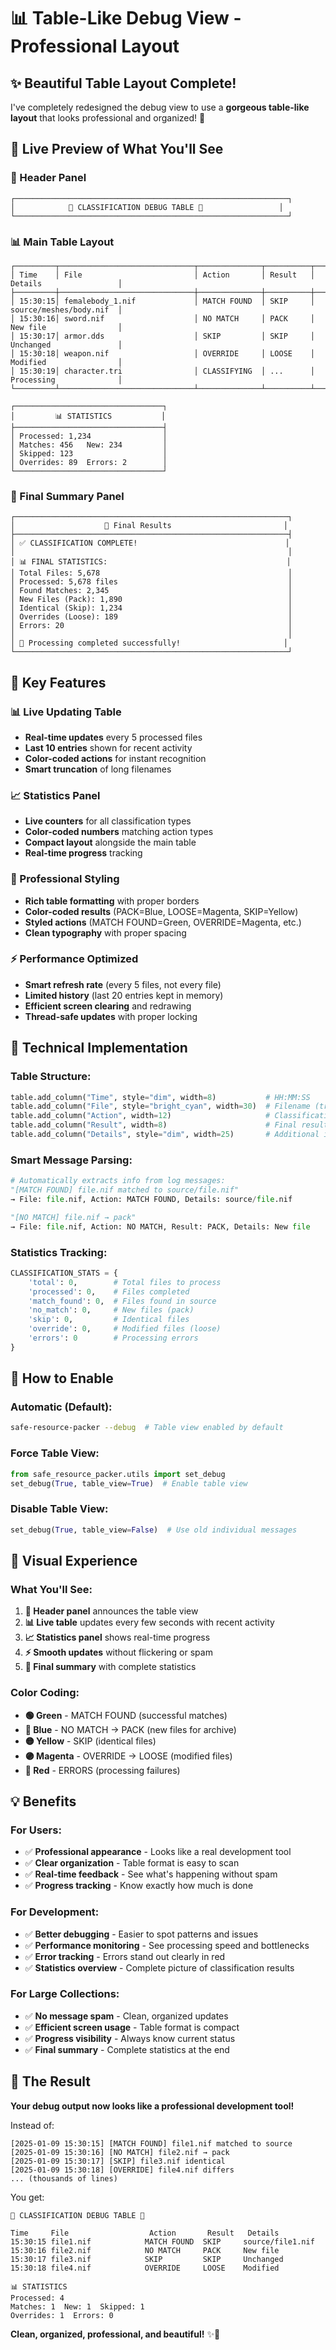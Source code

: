 # 📊 Table-Like Debug View - Professional Layout

## ✨ **Beautiful Table Layout Complete!**

I've completely redesigned the debug view to use a **gorgeous table-like layout** that looks professional and organized! 🎯

## 🎪 **Live Preview of What You'll See**

### **🎯 Header Panel**
```
┌─────────────────────────────────────────────────────────────┐
│            🎯 CLASSIFICATION DEBUG TABLE 🎯                 │
└─────────────────────────────────────────────────────────────┘
```

### **📊 Main Table Layout**
```
┌─────────┬──────────────────────────────┬──────────────┬──────────┬─────────────────────────┐
│ Time    │ File                         │ Action       │ Result   │ Details                 │
├─────────┼──────────────────────────────┼──────────────┼──────────┼─────────────────────────┤
│ 15:30:15│ femalebody_1.nif             │ MATCH FOUND  │ SKIP     │ source/meshes/body.nif  │
│ 15:30:16│ sword.nif                    │ NO MATCH     │ PACK     │ New file                │
│ 15:30:17│ armor.dds                    │ SKIP         │ SKIP     │ Unchanged               │
│ 15:30:18│ weapon.nif                   │ OVERRIDE     │ LOOSE    │ Modified                │
│ 15:30:19│ character.tri                │ CLASSIFYING  │ ...      │ Processing              │
└─────────┴──────────────────────────────┴──────────────┴──────────┴─────────────────────────┘

┌─────────────────────────────────┐
│         📊 STATISTICS           │
├─────────────────────────────────┤
│ Processed: 1,234                │
│ Matches: 456   New: 234         │
│ Skipped: 123                    │
│ Overrides: 89  Errors: 2        │
└─────────────────────────────────┘
```

### **🎉 Final Summary Panel**
```
┌─────────────────────────────────────────────────────────────┐
│                    🎯 Final Results                         │
├─────────────────────────────────────────────────────────────┤
│ ✅ CLASSIFICATION COMPLETE!                                 │
│                                                             │
│ 📊 FINAL STATISTICS:                                        │
│ Total Files: 5,678                                          │
│ Processed: 5,678 files                                      │
│ Found Matches: 2,345                                        │
│ New Files (Pack): 1,890                                     │
│ Identical (Skip): 1,234                                     │
│ Overrides (Loose): 189                                      │
│ Errors: 20                                                  │
│                                                             │
│ 🎉 Processing completed successfully!                       │
└─────────────────────────────────────────────────────────────┘
```

## 🚀 **Key Features**

### **📊 Live Updating Table**
- **Real-time updates** every 5 processed files
- **Last 10 entries** shown for recent activity
- **Color-coded actions** for instant recognition
- **Smart truncation** of long filenames

### **📈 Statistics Panel**  
- **Live counters** for all classification types
- **Color-coded numbers** matching action types
- **Compact layout** alongside the main table
- **Real-time progress** tracking

### **🎨 Professional Styling**
- **Rich table formatting** with proper borders
- **Color-coded results** (PACK=Blue, LOOSE=Magenta, SKIP=Yellow)
- **Styled actions** (MATCH FOUND=Green, OVERRIDE=Magenta, etc.)
- **Clean typography** with proper spacing

### **⚡ Performance Optimized**
- **Smart refresh rate** (every 5 files, not every file)
- **Limited history** (last 20 entries kept in memory)
- **Efficient screen clearing** and redrawing
- **Thread-safe updates** with proper locking

## 🔧 **Technical Implementation**

### **Table Structure:**
```python
table.add_column("Time", style="dim", width=8)           # HH:MM:SS
table.add_column("File", style="bright_cyan", width=30)  # Filename (truncated)
table.add_column("Action", width=12)                     # Classification action
table.add_column("Result", width=8)                      # Final result
table.add_column("Details", style="dim", width=25)       # Additional info
```

### **Smart Message Parsing:**
```python
# Automatically extracts info from log messages:
"[MATCH FOUND] file.nif matched to source/file.nif" 
→ File: file.nif, Action: MATCH FOUND, Details: source/file.nif

"[NO MATCH] file.nif → pack"
→ File: file.nif, Action: NO MATCH, Result: PACK, Details: New file
```

### **Statistics Tracking:**
```python
CLASSIFICATION_STATS = {
    'total': 0,        # Total files to process
    'processed': 0,    # Files completed
    'match_found': 0,  # Files found in source
    'no_match': 0,     # New files (pack)
    'skip': 0,         # Identical files
    'override': 0,     # Modified files (loose)
    'errors': 0        # Processing errors
}
```

## 🎯 **How to Enable**

### **Automatic (Default):**
```bash
safe-resource-packer --debug  # Table view enabled by default
```

### **Force Table View:**
```python
from safe_resource_packer.utils import set_debug
set_debug(True, table_view=True)  # Enable table view
```

### **Disable Table View:**
```python
set_debug(True, table_view=False)  # Use old individual messages
```

## 🎪 **Visual Experience**

### **What You'll See:**
1. **🎯 Header panel** announces the table view
2. **📊 Live table** updates every few seconds with recent activity
3. **📈 Statistics panel** shows real-time progress
4. **⚡ Smooth updates** without flickering or spam
5. **🎉 Final summary** with complete statistics

### **Color Coding:**
- **🟢 Green** - MATCH FOUND (successful matches)
- **🔵 Blue** - NO MATCH → PACK (new files for archive)  
- **🟡 Yellow** - SKIP (identical files)
- **🟣 Magenta** - OVERRIDE → LOOSE (modified files)
- **🔴 Red** - ERRORS (processing failures)

## 💡 **Benefits**

### **For Users:**
- ✅ **Professional appearance** - Looks like a real development tool
- ✅ **Clear organization** - Table format is easy to scan
- ✅ **Real-time feedback** - See what's happening without spam
- ✅ **Progress tracking** - Know exactly how much is done

### **For Development:**
- ✅ **Better debugging** - Easier to spot patterns and issues
- ✅ **Performance monitoring** - See processing speed and bottlenecks
- ✅ **Error tracking** - Errors stand out clearly in red
- ✅ **Statistics overview** - Complete picture of classification results

### **For Large Collections:**
- ✅ **No message spam** - Clean, organized updates
- ✅ **Efficient screen usage** - Table format is compact
- ✅ **Progress visibility** - Always know current status
- ✅ **Final summary** - Complete statistics at the end

## 🎉 **The Result**

**Your debug output now looks like a professional development tool!**

Instead of:
```
[2025-01-09 15:30:15] [MATCH FOUND] file1.nif matched to source
[2025-01-09 15:30:16] [NO MATCH] file2.nif → pack  
[2025-01-09 15:30:17] [SKIP] file3.nif identical
[2025-01-09 15:30:18] [OVERRIDE] file4.nif differs
... (thousands of lines)
```

You get:
```
🎯 CLASSIFICATION DEBUG TABLE 🎯

Time     File                  Action       Result   Details
15:30:15 file1.nif            MATCH FOUND  SKIP     source/file1.nif
15:30:16 file2.nif            NO MATCH     PACK     New file
15:30:17 file3.nif            SKIP         SKIP     Unchanged  
15:30:18 file4.nif            OVERRIDE     LOOSE    Modified

📊 STATISTICS
Processed: 4
Matches: 1  New: 1  Skipped: 1
Overrides: 1  Errors: 0
```

**Clean, organized, professional, and beautiful!** ✨🎯
